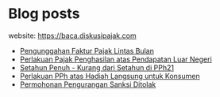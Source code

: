 # Blog posts

website: https://baca.diskusipajak.com

<!-- BLOG-POST-LIST:START -->
- [Pengunggahan Faktur Pajak Lintas Bulan](https://baca.diskusipajak.com/pengunggahan-faktur-pajak-lintas-bulan/)
- [Perlakuan Pajak Penghasilan atas Pendapatan Luar Negeri](https://baca.diskusipajak.com/perlakuan-pajak-penghasilan-atas-pendapatan-luar-negeri/)
- [Setahun Penuh - Kurang dari Setahun di PPh21](https://baca.diskusipajak.com/setahun-penuh-kurang-dari-setahun-di-pph21/)
- [Perlakuan PPh atas Hadiah Langsung untuk Konsumen](https://baca.diskusipajak.com/perlakuan-pajak-atas-hadiah-langsung-untuk-konsumen/)
- [Permohonan Pengurangan Sanksi Ditolak](https://baca.diskusipajak.com/permohonan-pengurangan-sanksi-ditolak/)
<!-- BLOG-POST-LIST:END -->

<!--
**kelaspajak/kelaspajak** is a ✨ _special_ ✨ repository because its `README.md` (this file) appears on your GitHub profile.

Here are some ideas to get you started:

- 🔭 I’m currently working on ...
- 🌱 I’m currently learning ...
- 👯 I’m looking to collaborate on ...
- 🤔 I’m looking for help with ...
- 💬 Ask me about ...
- 📫 How to reach me: ...
- 😄 Pronouns: ...
- ⚡ Fun fact: ...
-->
